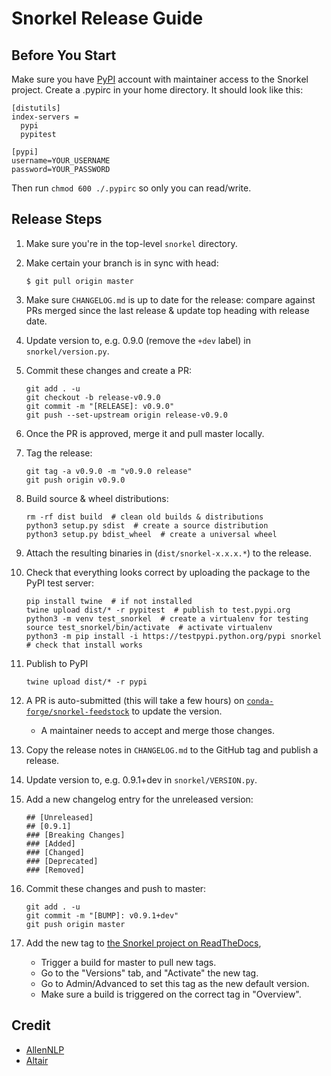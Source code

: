 # Snorkel Release Guide

## Before You Start

Make sure you have [PyPI](https://pypi.org) account with maintainer access to the Snorkel project.
Create a .pypirc in your home directory.
It should look like this:

```
[distutils]
index-servers =
  pypi
  pypitest

[pypi]
username=YOUR_USERNAME
password=YOUR_PASSWORD
```

Then run `chmod 600 ./.pypirc` so only you can read/write.


## Release Steps

1. Make sure you're in the top-level `snorkel` directory.
1. Make certain your branch is in sync with head:
   
       $ git pull origin master

1. Make sure `CHANGELOG.md` is up to date for the release: compare against PRs
   merged since the last release & update top heading with release date.

1. Update version to, e.g. 0.9.0 (remove the `+dev` label) in `snorkel/version.py`.

1. Commit these changes and create a PR:

       git add . -u
       git checkout -b release-v0.9.0
       git commit -m "[RELEASE]: v0.9.0"
       git push --set-upstream origin release-v0.9.0

1. Once the PR is approved, merge it and pull master locally.

1. Tag the release:

       git tag -a v0.9.0 -m "v0.9.0 release"
       git push origin v0.9.0

1. Build source & wheel distributions:

       rm -rf dist build  # clean old builds & distributions
       python3 setup.py sdist  # create a source distribution
       python3 setup.py bdist_wheel  # create a universal wheel

1. Attach the resulting binaries in (`dist/snorkel-x.x.x.*`) to the release.

1. Check that everything looks correct by uploading the package to the PyPI test server:

       pip install twine  # if not installed
       twine upload dist/* -r pypitest  # publish to test.pypi.org
       python3 -m venv test_snorkel  # create a virtualenv for testing
       source test_snorkel/bin/activate  # activate virtualenv
       python3 -m pip install -i https://testpypi.python.org/pypi snorkel  # check that install works

1. Publish to PyPI

       twine upload dist/* -r pypi

1. A PR is auto-submitted (this will take a few hours) on [`conda-forge/snorkel-feedstock`](https://github.com/conda-forge/snorkel-feedstock) to update the version.
    * A maintainer needs to accept and merge those changes.

1. Copy the release notes in `CHANGELOG.md` to the GitHub tag and publish a release.

1. Update version to, e.g. 0.9.1+dev in `snorkel/VERSION.py`.

1. Add a new changelog entry for the unreleased version:

       ## [Unreleased]
       ## [0.9.1]
       ### [Breaking Changes]
       ### [Added]
       ### [Changed]
       ### [Deprecated]
       ### [Removed]

1. Commit these changes and push to master:

       git add . -u
       git commit -m "[BUMP]: v0.9.1+dev"
       git push origin master
       
1. Add the new tag to [the Snorkel project on ReadTheDocs](https://readthedocs.org/projects/snorkel),
    * Trigger a build for master to pull new tags.
    * Go to the "Versions" tab, and "Activate" the new tag.
    * Go to Admin/Advanced to set this tag as the new default version.
    * Make sure a build is triggered on the correct tag in "Overview".


## Credit
* [AllenNLP](https://github.com/allenai/allennlp/blob/master/setup.py)
* [Altair](https://github.com/altair-viz/altair/blob/master/RELEASING.md)
